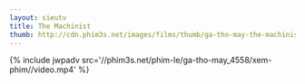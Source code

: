 ```yaml
---
layout: sieutv
title: The Machinist
thumb: http://cdn.phim3s.net/images/films/thumb/ga-tho-may-the-machinist-2004.jpg
---
```

{% include jwpadv src='//phim3s.net/phim-le/ga-tho-may_4558/xem-phim//video.mp4' %}